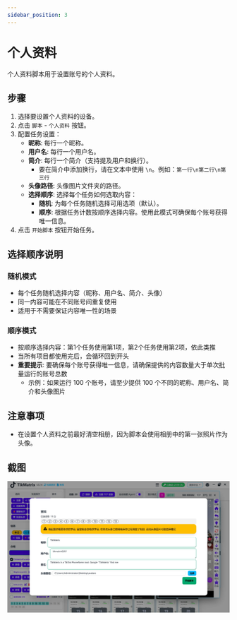 ```yaml
---
sidebar_position: 3
---
```


# 个人资料

个人资料脚本用于设置账号的个人资料。

## 步骤

1. 选择要设置个人资料的设备。
2. 点击 `脚本` - `个人资料` 按钮。
3. 配置任务设置：
    - **昵称**: 每行一个昵称。
    - **用户名**: 每行一个用户名。
    - **简介**: 每行一个简介（支持提及用户和换行）。
      - 要在简介中添加换行，请在文本中使用 `\n`。例如：`第一行\n第二行\n第三行`
    - **头像路径**: 头像图片文件夹的路径。
    - **选择顺序**: 选择每个任务如何选取内容：
      - **随机**: 为每个任务随机选择可用选项（默认）。
      - **顺序**: 根据任务计数按顺序选择内容。使用此模式可确保每个账号获得唯一信息。
4. 点击 `开始脚本` 按钮开始任务。

## 选择顺序说明

### 随机模式

- 每个任务随机选择内容（昵称、用户名、简介、头像）
- 同一内容可能在不同账号间重复使用
- 适用于不需要保证内容唯一性的场景

### 顺序模式

- 按顺序选择内容：第1个任务使用第1项，第2个任务使用第2项，依此类推
- 当所有项目都使用完后，会循环回到开头
- **重要提示**: 要确保每个账号获得唯一信息，请确保提供的内容数量大于单次批量运行的账号总数
  - 示例：如果运行 100 个账号，请至少提供 100 个不同的昵称、用户名、简介和头像图片

## 注意事项

- 在设置个人资料之前最好清空相册，因为脚本会使用相册中的第一张照片作为头像。

## 截图

![个人资料](../img/profile.webp)
